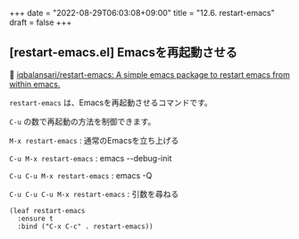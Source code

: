 +++
date = "2022-08-29T06:03:08+09:00"
title = "12.6. restart-emacs"
draft = false
+++
## [restart-emacs.el] Emacsを再起動させる
🔗 [iqbalansari/restart-emacs: A simple emacs package to restart emacs from within emacs.](https://github.com/iqbalansari/restart-emacs) 

`restart-emacs` は、Emacsを再起動させるコマンドです。

`C-u` の数で再起動の方法を制御できます。

`M-x restart-emacs`
: 通常のEmacsを立ち上げる

`C-u M-x restart-emacs`
: emacs --debug-init

`C-u C-u M-x restart-emacs`
: emacs -Q

`C-u C-u C-u M-x restart-emacs`
: 引数を尋ねる

```elisp
(leaf restart-emacs
  :ensure t
  :bind ("C-x C-c" . restart-emacs))
```
